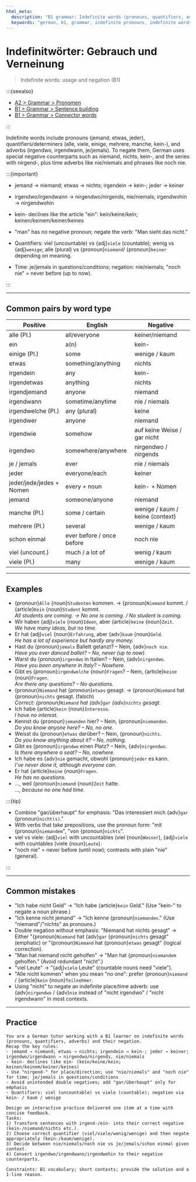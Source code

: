 ```yaml
---
html_meta:
  description: "B1 grammar: Indefinite words (pronouns, quantifiers, adverbs) and their negation: jemand/niemand, etwas/nichts, irgendein/kein-, alle/viele, nie/niemals, noch nie."
  keywords: "german, b1, grammar, indefinite pronouns, indefinite words, jemand, niemand, etwas, nichts, irgendein, kein, nirgendwo, nirgends, nie, niemals, noch nie, viele, viel, kaum"
---
```


# Indefinitwörter: Gebrauch und Verneinung

> Indefinite words: usage and negation (B1)

:::{seealso}

- [A2 > Grammar > Pronomen](/a2/grammar/pronomen.md)
- [B1 > Grammar > Sentence building](/b1/grammar/sentence-building.md)
- [B1 > Grammar > Connector words](/b1/grammar/connector-words.md)

:::

Indefinite words include pronouns (jemand, etwas, jeder), quantifiers/determiners (alle, viele, einige, mehrere, manche, kein-), and adverbs (irgendwo, irgendwann, je/jemals). To negate them, German uses special negative counterparts such as niemand, nichts, kein-, and the series with nirgend‑, plus time adverbs like nie/niemals and phrases like noch nie.

:::{important}

- jemand → niemand; etwas → nichts; irgendein → kein-; jeder → keiner
- irgendwo/irgendwann → nirgendwo/nirgends, nie/niemals; irgendwohin → nirgendwohin
- kein- declines like the article "ein": kein/keine/kein; keinen/keinem/keiner/keines
- "man" has no negative pronoun; negate the verb: "Man sieht das nicht."

- Quantifiers: viel (uncountable) vs {adj}`viele` (countable); wenig vs {adj}`wenige`; alle (plural) vs {pronoun}`niemand`/ {pronoun}`keiner` depending on meaning.
- Time: je/jemals in questions/conditions; negation: nie/niemals; "noch nie" = never before (up to now).

:::

---

## Common pairs by word type

| Positive | English | Negative |
|---|---|---|
| alle (Pl.) | all/everyone | keiner/niemand |
| ein | a(n) | kein- |
| einige (Pl.) | some | wenige / kaum |
| etwas | something/anything | nichts |
| irgendein | any | kein- |
| irgendetwas | anything | nichts |
| irgendjemand | anyone | niemand |
| irgendwann | sometime/anytime | nie / niemals |
| irgendwelche (Pl.) | any (plural) | keine |
| irgendwer | anyone | niemand |
| irgendwie | somehow | auf keine Weise / gar nicht |
| irgendwo | somewhere/anywhere | nirgendwo / nirgends |
| je / jemals | ever | nie / niemals |
| jeder | everyone/each | keiner |
| jeder/jede/jedes + Nomen | every + noun | kein- + Nomen |
| jemand | someone/anyone | niemand |
| manche (Pl.) | some / certain | wenige / kaum / keine (context) |
| mehrere (Pl.) | several | wenige / kaum |
| schon einmal | ever before / once before | noch nie |
| viel (uncount.) | much / a lot of | wenig / kaum |
| viele (Pl.) | many | wenige / kaum |

---

## Examples

- {pronoun}`Alle` {noun}`Studenten` kommen. → {pronoun}`Niemand` kommt. / {article}`Kein` {noun}`Student` kommt.  
  _All students are coming. → No one is coming. / No student is coming._
- Wir haben {adj}`viele` {noun}`Ideen`, aber {article}`keine` {noun}`Zeit`.  
  _We have many ideas, but no time._
- Er hat {adj}`viel` {noun}`Erfahrung`, aber {adv}`kaum` {noun}`Geld`.  
  _He has a lot of experience but hardly any money._
- Hast du {pronoun}`jemals` Ballett getanzt? – Nein, {adv}`noch nie`.  
  _Have you ever danced ballet? – No, never (up to now)._
- Warst du {pronoun}`irgendwo` in Italien? – Nein, {adv}`nirgendwo`.  
  _Have you been anywhere in Italy? – Nowhere._
- Gibt es {pronoun}`irgendwelche` {noun}`Fragen`? – Nein, {article}`keine` {noun}`Fragen`.  
  _Are there any questions? – No questions._
- {pronoun}`Niemand` hat {pronoun}`etwas` gesagt. → {pronoun}`Niemand` hat {pronoun}`nichts` gesagt. (falsch)  
  _Correct: {pronoun}`Niemand` hat {adv}`gar` {adv}`nichts` gesagt._
- Ich habe {article}`kein` {noun}`Interesse`.  
  _I have no interest._
- Kennst du {pronoun}`jemanden` hier? – Nein, {pronoun}`niemanden`.  
  _Do you know anyone here? – No, no one._
- Weisst du {pronoun}`etwas` darüber? – Nein, {pronoun}`nichts`.  
  _Do you know anything about it? – No, nothing._
- Gibt es {pronoun}`irgendwo` einen Platz? – Nein, {adv}`nirgendwo`.  
  _Is there anywhere a seat? – No, nowhere._
- Ich habe es {adv}`nie` gemacht, obwohl {pronoun}`jeder` es kann.  
  _I’ve never done it, although everyone can._
- Er hat {article}`keine` {noun}`Fragen`.  
  _He has no questions._
- ..., weil {pronoun}`niemand` {noun}`Zeit` hatte.  
  _..., because no one had time._

:::{tip}

- Combine "gar/überhaupt" for emphasis: "Das interessiert mich {adv}`gar` {pronoun}`nicht(s)`."
- With verbs that take prepositions, use the pronoun form: "mit {pronoun}`niemandem`", "von {pronoun}`nichts`".
- viel vs viele: {adj}`viel` with uncountables (viel {noun}`Wasser`), {adj}`viele` with countables (viele {noun}`Leute`).
- "noch nie" = never before (until now); contrasts with plain "nie" (general).

:::

---

## Common mistakes

- "Ich habe nicht Geld" → "Ich habe {article}`kein` Geld." (Use "kein-" to negate a noun phrase.)
- "Ich kenne nicht jemand" → "Ich kenne {pronoun}`niemanden`." (Use "niemand"/"nichts" as pronouns.)
- Double negation without emphasis: "Niemand hat nichts gesagt" → Either "{pronoun}`Niemand` hat {adv}`gar` {pronoun}`nichts` gesagt" (emphatic) or "{pronoun}`Niemand` hat {pronoun}`etwas` gesagt" (logical correction).
- "Man hat niemand nicht geholfen" → "Man hat {pronoun}`niemandem` geholfen." (Avoid redundant "nicht".)
- "viel Leute" → "{adj}`viele` Leute" (countable nouns need "viele").
- "Alle nicht kommen" when you mean "no one": prefer {pronoun}`niemand` / {article}`kein` {noun}`Teilnehmer`.
- Using "nicht" to negate an indefinite place/time adverb: use {adv}`nirgendwo` / {adv}`nie` instead of "nicht irgendwo" / "nicht irgendwann" in most contexts.

---

## Practice

```{practice}
You are a German tutor working with a B1 learner on indefinite words (pronouns, quantifiers, adverbs) and their negation.
Recap the key rules:
- jemand → niemand; etwas → nichts; irgendein → kein-; jeder → keiner; irgendwo/irgendwann → nirgendwo/nirgends, nie/niemals
- kein- declines like ein- (kein/keine/kein; keinen/keinem/keiner/keines)
- Use "nirgend-" for place/direction; use "nie/niemals" and "noch nie" for time; je/jemals in questions/conditions
- Avoid unintended double negatives; add "gar/überhaupt" only for emphasis
- Quantifiers: viel (uncountable) vs viele (countable); negation via kein- / kaum / wenige

Design an interactive practice delivered one item at a time with concise feedback.
Tasks:
1) Transform sentences with irgend‑/ein‑ into their correct negative (kein‑/niemand/nichts etc.).
2) Choose correct quantifier (viel/viele/wenig/wenige) and then negate appropriately (kein‑/kaum/wenige).
3) Decide between nie/niemals/noch nie vs je/jemals/schon einmal given context.
4) Convert irgendwo/irgendwann/irgendwohin to their negative counterparts.

Constraints: B1 vocabulary; short contexts; provide the solution and a 1‑line reason.
```
